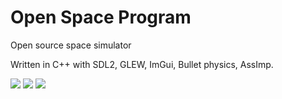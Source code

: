# Open Space Program

Open source space simulator

Written in C++ with SDL2, GLEW, ImGui, Bullet physics, AssImp.

<img src="https://i.imgur.com/HM02Gd7.png"/>
<img src="https://i.imgur.com/eKhFz34.png"/>
<img src="https://i.imgur.com/1xzE4Fo.png"/>
